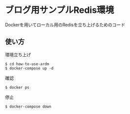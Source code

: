 # ブログ用サンプルRedis環境
Dockerを用いてローカル用のRedisを立ち上げるためのコード

## 使い方
環境立ち上げ
```
$ cd how-to-use-ardm
$ docker-compose up -d
```

確認
```
$ docker ps
```

停止
```
$ docker-compose down
```